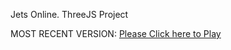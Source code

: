 Jets Online. ThreeJS Project

MOST RECENT VERSION: [Please Click here to Play](https://rawcdn.githack.com/alperenbutun/jets-online/cee99b0/index.html)
